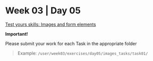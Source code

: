 # Week 03 | Day 05

  [Test yours skills: Images and form elements](/curriculum/TBP/week03/exercises/images_tasks/index.md)

  **Important!**

  Please submit your work for each Task in the appropriate folder

  > Example: `/user/week03/exercises/day05/images_tasks/task01/`